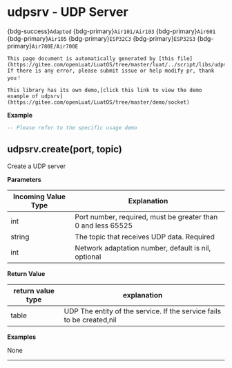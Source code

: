 # udpsrv - UDP Server

{bdg-success}`Adapted` {bdg-primary}`Air101/Air103` {bdg-primary}`Air601` {bdg-primary}`Air105` {bdg-primary}`ESP32C3` {bdg-primary}`ESP32S3` {bdg-primary}`Air780E/Air700E`

```{note}
This page document is automatically generated by [this file](https://gitee.com/openLuat/LuatOS/tree/master/luat/../script/libs/udpsrv.lua). If there is any error, please submit issue or help modify pr, thank you！
```

```{tip}
This library has its own demo,[click this link to view the demo example of udpsrv](https://gitee.com/openLuat/LuatOS/tree/master/demo/socket)
```

**Example**

```lua
-- Please refer to the specific usage demo

```

## udpsrv.create(port, topic)



Create a UDP server

**Parameters**

|Incoming Value Type | Explanation|
|-|-|
|int|Port number, required, must be greater than 0 and less 65525|
|string|The topic that receives UDP data. Required|
|int|Network adaptation number, default is nil, optional|

**Return Value**

|return value type | explanation|
|-|-|
|table|UDP The entity of the service. If the service fails to be created,nil|

**Examples**

None

---

